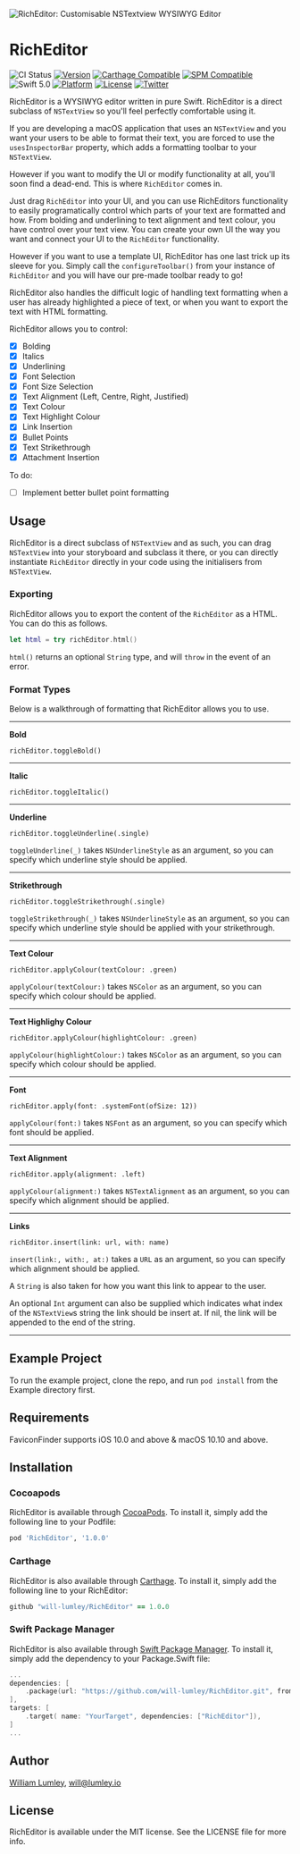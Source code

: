 ![RichEditor: Customisable NSTextview WYSIWYG Editor](https://raw.githubusercontent.com/will-lumley/RichEditor/main/RichEditor.png)

# RichEditor

![CI Status](https://github.com/will-lumley/RichEditor/actions/workflows/BuildTests.yml/badge.svg?branch=main)
[![Version](https://img.shields.io/cocoapods/v/RichEditor.svg?style=flat)](https://cocoapods.org/pods/RichEditor)
[![Carthage Compatible](https://img.shields.io/badge/Carthage-compatible-4BC51D.svg?style=flat)](https://github.com/Carthage/Carthage)
[![SPM Compatible](https://img.shields.io/badge/SPM-compatible-4BC51D.svg?style=flat)](https://github.com/apple/swift-package-manager)
![Swift 5.0](https://img.shields.io/badge/Swift-5.0-orange.svg)
[![Platform](https://img.shields.io/cocoapods/p/RichEditor.svg?style=flat)](https://cocoapods.org/pods/FaviconFinder)
[![License](https://img.shields.io/cocoapods/l/RichEditor.svg?style=flat)](https://cocoapods.org/pods/FaviconFinder)
[![Twitter](https://img.shields.io/badge/twitter-@wlumley95-blue.svg?style=flat)](https://twitter.com/wlumley95)

RichEditor is a WYSIWYG editor written in pure Swift. RichEditor is a direct subclass of `NSTextView` so you'll feel perfectly comfortable using it.

If you are developing a macOS application that uses an `NSTextView` and you want your users to be able to format their text, you are forced to use the `usesInspectorBar` property, which adds a formatting toolbar to your `NSTextView`.

However if you want to modify the UI or modify functionality at all, you'll soon find a dead-end. This is where `RichEditor` comes in.

Just drag `RichEditor` into your UI, and you can use RichEditors functionality to easily programatically control which parts of your text are formatted and how. From bolding and underlining to text alignment and text colour, you have control over your text view. You can create your own UI the way you want and connect your UI to the `RichEditor` functionality.

However if you want to use a template UI, RichEditor has one last trick up its sleeve for you. Simply call the `configureToolbar()` from your instance of `RichEditor` and you will have our pre-made toolbar ready to go! 

RichEditor also handles the difficult logic of handling text formatting when a user has already highlighted a piece of text, or when you want to export the text with HTML formatting.

RichEditor allows you to control:
- [x] Bolding
- [x] Italics
- [x] Underlining
- [x] Font Selection
- [x] Font Size Selection
- [x] Text Alignment (Left, Centre, Right, Justified)
- [x] Text Colour
- [x] Text Highlight Colour
- [x] Link Insertion
- [x] Bullet Points
- [x] Text Strikethrough
- [x] Attachment Insertion

To do:
- [ ] Implement better bullet point formatting

## Usage

RichEditor is a direct subclass of `NSTextView` and as such, you can drag `NSTextView` into your storyboard and subclass it there, or you can directly instantiate `RichEditor` directly in your code using the initialisers from `NSTextView`. 

### Exporting

RichEditor allows you to export the content of the `RichEditor` as a HTML. You can do this as follows.
```swift
let html = try richEditor.html()
```

`html()` returns an optional `String` type, and will `throw` in the event of an error.

### Format Types

Below is a walkthrough of formatting that RichEditor allows you to use. 

----

**Bold**

`richEditor.toggleBold()`

----

**Italic**

`richEditor.toggleItalic()`

----

**Underline**

`richEditor.toggleUnderline(.single)`

`toggleUnderline(_)` takes `NSUnderlineStyle` as an argument, so you can specify which underline style should be applied.

----

**Strikethrough**

`richEditor.toggleStrikethrough(.single)`

`toggleStrikethrough(_)` takes `NSUnderlineStyle` as an argument, so you can specify which underline style should be applied with your strikethrough.

----

**Text Colour**

`richEditor.applyColour(textColour: .green)`

`applyColour(textColour:)` takes `NSColor` as an argument, so you can specify which colour should be applied.

----

**Text Highlighy Colour**

`richEditor.applyColour(highlightColour: .green)`

`applyColour(highlightColour:)` takes `NSColor` as an argument, so you can specify which colour should be applied.

----

**Font**

`richEditor.apply(font: .systemFont(ofSize: 12))`

`applyColour(font:)` takes `NSFont` as an argument, so you can specify which font should be applied.

----

**Text Alignment**

`richEditor.apply(alignment: .left)`

`applyColour(alignment:)` takes `NSTextAlignment` as an argument, so you can specify which alignment should be applied.

----

**Links**

`richEditor.insert(link: url, with: name)`

`insert(link:, with:, at:)` takes a `URL` as an argument, so you can specify which alignment should be applied. 

A `String` is also taken for how you want this link to appear to the user. 

An optional `Int` argument can also be supplied which indicates what index of the `NSTextView`s string the link should be insert at. If nil, the link will be appended to the end of the string.

----

## Example Project

To run the example project, clone the repo, and run `pod install` from the Example directory first.

## Requirements

FaviconFinder supports iOS 10.0 and above & macOS 10.10 and above.

## Installation

### Cocoapods
RichEditor is available through [CocoaPods](http://cocoapods.org). To install
it, simply add the following line to your Podfile:

```ruby
pod 'RichEditor', '1.0.0'
```

### Carthage
RichEditor is also available through [Carthage](https://github.com/Carthage/Carthage). To install
it, simply add the following line to your RichEditor:

```ruby
github "will-lumley/RichEditor" == 1.0.0
```

### Swift Package Manager
RichEditor is also available through [Swift Package Manager](https://github.com/apple/swift-package-manager). 
To install it, simply add the dependency to your Package.Swift file:

```swift
...
dependencies: [
    .package(url: "https://github.com/will-lumley/RichEditor.git", from: "1.0.0"),
],
targets: [
    .target( name: "YourTarget", dependencies: ["RichEditor"]),
]
...
```
## Author

[William Lumley](https://lumley.io/), will@lumley.io

## License

RichEditor is available under the MIT license. See the LICENSE file for more info.
